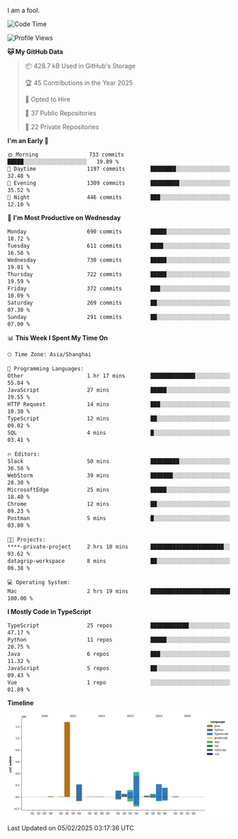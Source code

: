 I am a fool.

<!--START_SECTION:waka-->
![Code Time](http://img.shields.io/badge/Code%20Time-2%2C499%20hrs%2038%20mins-blue)

![Profile Views](http://img.shields.io/badge/Profile%20Views-1-blue)

**🐱 My GitHub Data** 

> 📦 428.7 kB Used in GitHub's Storage 
 > 
> 🏆 45 Contributions in the Year 2025
 > 
> 💼 Opted to Hire
 > 
> 📜 37 Public Repositories 
 > 
> 🔑 22 Private Repositories 
 > 
**I'm an Early 🐤** 

```text
🌞 Morning                733 commits         █████░░░░░░░░░░░░░░░░░░░░   19.89 % 
🌆 Daytime                1197 commits        ████████░░░░░░░░░░░░░░░░░   32.48 % 
🌃 Evening                1309 commits        █████████░░░░░░░░░░░░░░░░   35.52 % 
🌙 Night                  446 commits         ███░░░░░░░░░░░░░░░░░░░░░░   12.10 % 
```
📅 **I'm Most Productive on Wednesday** 

```text
Monday                   690 commits         █████░░░░░░░░░░░░░░░░░░░░   18.72 % 
Tuesday                  611 commits         ████░░░░░░░░░░░░░░░░░░░░░   16.58 % 
Wednesday                730 commits         █████░░░░░░░░░░░░░░░░░░░░   19.81 % 
Thursday                 722 commits         █████░░░░░░░░░░░░░░░░░░░░   19.59 % 
Friday                   372 commits         ███░░░░░░░░░░░░░░░░░░░░░░   10.09 % 
Saturday                 269 commits         ██░░░░░░░░░░░░░░░░░░░░░░░   07.30 % 
Sunday                   291 commits         ██░░░░░░░░░░░░░░░░░░░░░░░   07.90 % 
```


📊 **This Week I Spent My Time On** 

```text
🕑︎ Time Zone: Asia/Shanghai

💬 Programming Languages: 
Other                    1 hr 17 mins        ██████████████░░░░░░░░░░░   55.84 % 
JavaScript               27 mins             █████░░░░░░░░░░░░░░░░░░░░   19.55 % 
HTTP Request             14 mins             ███░░░░░░░░░░░░░░░░░░░░░░   10.30 % 
TypeScript               12 mins             ██░░░░░░░░░░░░░░░░░░░░░░░   09.02 % 
SQL                      4 mins              █░░░░░░░░░░░░░░░░░░░░░░░░   03.41 % 

🔥 Editors: 
Slack                    50 mins             █████████░░░░░░░░░░░░░░░░   36.58 % 
WebStorm                 39 mins             ███████░░░░░░░░░░░░░░░░░░   28.30 % 
MicrosoftEdge            25 mins             █████░░░░░░░░░░░░░░░░░░░░   18.40 % 
Chrome                   12 mins             ██░░░░░░░░░░░░░░░░░░░░░░░   09.23 % 
Postman                  5 mins              █░░░░░░░░░░░░░░░░░░░░░░░░   03.80 % 

🐱‍💻 Projects: 
****-private-project     2 hrs 10 mins       ███████████████████████░░   93.62 % 
datagrip-workspace       8 mins              ██░░░░░░░░░░░░░░░░░░░░░░░   06.38 % 

💻 Operating System: 
Mac                      2 hrs 19 mins       █████████████████████████   100.00 % 
```

**I Mostly Code in TypeScript** 

```text
TypeScript               25 repos            ████████████░░░░░░░░░░░░░   47.17 % 
Python                   11 repos            █████░░░░░░░░░░░░░░░░░░░░   20.75 % 
Java                     6 repos             ███░░░░░░░░░░░░░░░░░░░░░░   11.32 % 
JavaScript               5 repos             ██░░░░░░░░░░░░░░░░░░░░░░░   09.43 % 
Vue                      1 repo              ░░░░░░░░░░░░░░░░░░░░░░░░░   01.89 % 
```



**Timeline**

![Lines of Code chart](https://raw.githubusercontent.com/VeejaLiu/VeejaLiu/master/assets/bar_graph.png)


 Last Updated on 05/02/2025 03:17:36 UTC
<!--END_SECTION:waka-->
